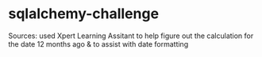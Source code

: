 # sqlalchemy-challenge

Sources:
used Xpert Learning Assitant to help figure out the calculation for the date 12 months ago & to assist with date formatting
